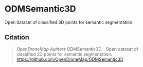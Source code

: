 # ODMSemantic3D
Open dataset of classified 3D points for semantic segmentation

## Citation

> *OpenDroneMap Authors* ODMSemantic3D - Open dataset of classified 3D points for semantic segmentation. <https://github.com/OpenDroneMap/ODMSemantic3D>
